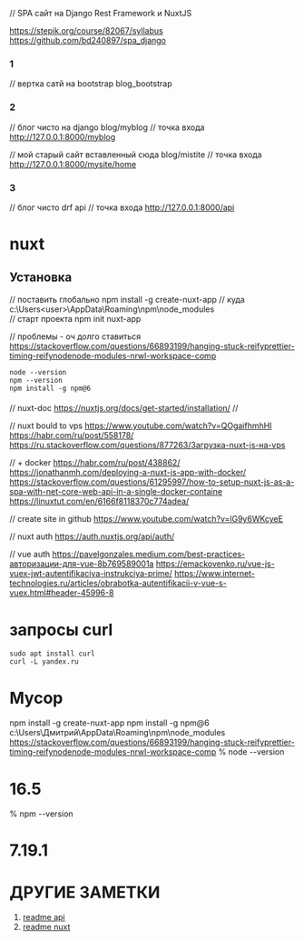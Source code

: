 // SPA сайт на Django Rest Framework и NuxtJS

https://stepik.org/course/82067/syllabus
https://github.com/bd240897/spa_django

### 1 
// вертка сатй на bootstrap
blog_bootstrap


### 2
// блог чисто на django
blog/myblog
// точка входа
http://127.0.0.1:8000/myblog

// мой старый сайт вставленный сюда
blog/mistite
// точка входа
http://127.0.0.1:8000/mysite/home

### 3
// блог чисто drf
api
// точка входа
http://127.0.0.1:8000/api

# nuxt

## Установка

// поставить глобально
npm install -g create-nuxt-app
// куда c:\Users\<user>\AppData\Roaming\npm\node_modules\
// старт проекта
npm init nuxt-app <project-name>

// проблемы - оч долго ставиться
https://stackoverflow.com/questions/66893199/hanging-stuck-reifyprettier-timing-reifynodenode-modules-nrwl-workspace-comp

    node --version
    npm --version
    npm install -g npm@6


####
// nuxt-doc
https://nuxtjs.org/docs/get-started/installation/
//

// nuxt bould to vps
https://www.youtube.com/watch?v=QOgaifhmhHI
https://habr.com/ru/post/558178/
https://ru.stackoverflow.com/questions/877263/Загрузка-nuxt-js-на-vps

// + docker
https://habr.com/ru/post/438862/
https://jonathanmh.com/deploying-a-nuxt-js-app-with-docker/
https://stackoverflow.com/questions/61295997/how-to-setup-nuxt-js-as-a-spa-with-net-core-web-api-in-a-single-docker-containe
https://linuxtut.com/en/6166f8118370c774adea/

// create site in github
https://www.youtube.com/watch?v=lG9y6WKcyeE

// nuxt auth
https://auth.nuxtjs.org/api/auth/

// vue auth
https://pavelgonzales.medium.com/best-practices-авторизации-для-vue-8b769589001a
https://emackovenko.ru/vue-js-vuex-jwt-autentifikaciya-instrukciya-prime/
https://www.internet-technologies.ru/articles/obrabotka-autentifikacii-v-vue-s-vuex.html#header-45996-8

# запросы curl
    sudo apt install curl
    curl -L yandex.ru

# Мусор
npm install -g create-nuxt-app
npm install -g npm@6
c:\Users\Дмитрий\AppData\Roaming\npm\node_modules\
https://stackoverflow.com/questions/66893199/hanging-stuck-reifyprettier-timing-reifynodenode-modules-nrwl-workspace-comp
% node --version 
# 16.5
% npm --version 
# 7.19.1

<!--  название страницы и есть имя прокидываемого параметра на нее -->

# ДРУГИЕ ЗАМЕТКИ
1. [readme api](./api/README.md)
2. [readme nuxt](./blog_nuxt/README.md)


